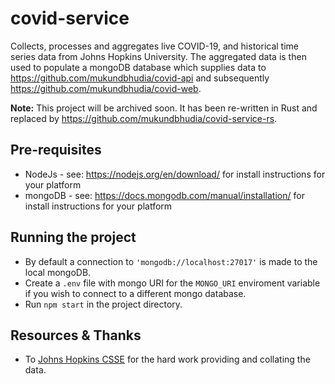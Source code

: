 # covid-service

Collects, processes and aggregates live COVID-19, and historical time series data from Johns Hopkins University. The aggregated data is then used to populate a mongoDB database which supplies data to https://github.com/mukundbhudia/covid-api and subsequently https://github.com/mukundbhudia/covid-web.

**Note:** This project will be archived soon. It has been re-written in Rust and replaced by https://github.com/mukundbhudia/covid-service-rs.

## Pre-requisites

- NodeJs - see: https://nodejs.org/en/download/ for install instructions for your platform
- mongoDB - see: https://docs.mongodb.com/manual/installation/ for install instructions for your platform

## Running the project

- By default a connection to `'mongodb://localhost:27017'` is made to the local mongoDB.
- Create a `.env` file with mongo URI for the `MONGO_URI` enviroment variable if you wish to connect to a different mongo database.
- Run `npm start` in the project directory.

## Resources & Thanks

- To [Johns Hopkins CSSE](https://github.com/CSSEGISandData/COVID-19) for the hard work providing and collating the data.
